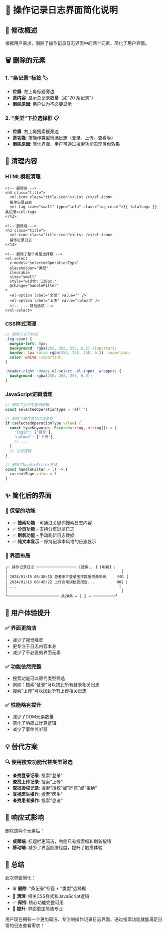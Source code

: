 # 📝 操作记录日志界面简化说明

## 🎯 修改概述
根据用户需求，删除了操作记录日志界面中的两个元素，简化了用户界面。

## 🗑️ 删除的元素

### 1. **"条记录"标签** 🏷️
- **位置**: 左上角标题旁边
- **原内容**: 显示总记录数量（如"20 条记录"）
- **删除原因**: 用户认为不必要显示

### 2. **"类型"下拉选择框** 📋
- **位置**: 右上角搜索框旁边
- **原功能**: 按操作类型筛选日志（登录、上传、查看等）
- **删除原因**: 简化界面，用户可通过搜索功能实现类似效果

## 🧹 清理内容

### HTML模板清理
```vue
<!-- 删除前 -->
<h3 class="title">
  <el-icon class="title-icon"><List /></el-icon>
  操作记录日志
  <el-tag size="small" type="info" class="log-count">{{ totalLogs }} 条记录</el-tag>
</h3>

<!-- 删除后 -->
<h3 class="title">
  <el-icon class="title-icon"><List /></el-icon>
  操作记录日志
</h3>
```

```vue
<!-- 删除了整个类型选择框 -->
<el-select
  v-model="selectedOperationType"
  placeholder="类型"
  clearable
  size="small"
  style="width: 120px;"
  @change="handleFilter"
>
  <el-option label="全部" value="" />
  <el-option label="上传" value="upload" />
  <!-- ... 其他选项 -->
</el-select>
```

### CSS样式清理
```scss
// 删除了以下样式
.log-count {
  margin-left: 8px;
  background: rgba(255, 255, 255, 0.2) !important;
  border: 1px solid rgba(255, 255, 255, 0.3) !important;
  color: white !important;
}

.header-right :deep(.el-select .el-input__wrapper) {
  background: rgba(255, 255, 255, 0.9);
}
```

### JavaScript逻辑清理
```typescript
// 删除了以下变量和逻辑
const selectedOperationType = ref('')

// 删除了操作类型过滤逻辑
if (selectedOperationType.value) {
  const typeKeywords: Record<string, string[]> = {
    'login': ['登录'],
    'upload': ['上传'],
    // ...
  }
  // 过滤逻辑
}

// 删除了handleFilter方法
const handleFilter = () => {
  currentPage.value = 1
}
```

## ✨ 简化后的界面

### 🎯 保留的功能
- ✅ **搜索功能** - 可通过关键词搜索日志内容
- ✅ **分页功能** - 支持分页浏览日志
- ✅ **刷新功能** - 手动刷新日志数据
- ✅ **纯文本显示** - 保持记事本风格的日志显示

### 🎨 界面布局
```
┌─ 操作记录日志 ────────────────── [搜索...] [刷新] ┐
│                                                   │
│ 2024/01/15 08:30:15 患者张三登录医疗数据溯源系统     001 │
│ 2024/01/15 08:45:22 上传血常规检查报告...          002 │
│ ...                                              │
│                                                   │
└─────────────────────── 共20条 ← 1 2 → ──────────┘
```

## 🚀 用户体验提升

### ✅ **界面更简洁**
- 减少了视觉噪音
- 更专注于日志内容本身
- 减少了不必要的界面元素

### ✅ **功能依然完整**
- 搜索功能可以替代类型筛选
- 例如：搜索"登录"可以找到所有登录相关日志
- 搜索"上传"可以找到所有上传相关日志

### ✅ **性能略有提升**
- 减少了DOM元素数量
- 简化了响应式计算逻辑
- 减少了事件监听器

## 💡 替代方案

### 🔍 **使用搜索功能代替类型筛选**
- **查找登录记录**: 搜索"登录"
- **查找上传记录**: 搜索"上传"
- **查找授权记录**: 搜索"授权"或"同意"或"拒绝"
- **查找医生操作**: 搜索"医生"
- **查找患者操作**: 搜索"患者"

## 📱 响应式影响

删除这两个元素后：
- **桌面端**: 标题栏更简洁，右侧只有搜索框和刷新按钮
- **移动端**: 减少了界面拥挤程度，提升了触摸体验

## 🎯 总结

此次界面简化：
- 🗑️ **删除**: "条记录"标签 + "类型"选择框
- 🧹 **清理**: 相关CSS样式和JavaScript逻辑
- ✅ **保持**: 核心功能完整可用
- 🎨 **提升**: 界面更加简洁专业

用户现在拥有一个更加简洁、专注的操作记录日志界面，通过搜索功能就能满足日常的日志查看需求！
